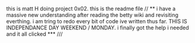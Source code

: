 this is matt H doing project 0x02. this is the readme file
// ** i have a massive new understanding after reading the betty wiki and revisiting everthing. i am tring to redo every bit of code ive written thus far. THIS IS INDEPENDANCE DAY WEEKEND / MONDAY. i finally got the help i needed and it all clicked *** ///

